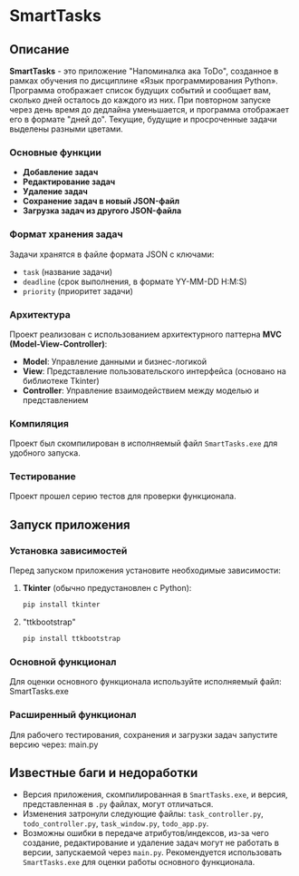 # SmartTasks

## Описание
**SmartTasks** - это приложение "Напоминалка ака ToDo", созданное в рамках обучения по дисциплине «Язык программирования Python». Программа отображает список будущих событий и сообщает вам, сколько дней осталось до каждого из них. При повторном запуске через день время до дедлайна уменьшается, и программа отображает его в формате "дней до". Текущие, будущие и просроченные задачи выделены разными цветами.

### Основные функции
- **Добавление задач**
- **Редактирование задач**
- **Удаление задач**
- **Сохранение задач в новый JSON-файл**
- **Загрузка задач из другого JSON-файла**

### Формат хранения задач
Задачи хранятся в файле формата JSON с ключами:
- `task` (название задачи)
- `deadline` (срок выполнения, в формате YY-MM-DD H:M:S)
- `priority` (приоритет задачи)

### Архитектура
Проект реализован с использованием архитектурного паттерна **MVC (Model-View-Controller)**:
- **Model**: Управление данными и бизнес-логикой
- **View**: Представление пользовательского интерфейса (основано на библиотеке Tkinter)
- **Controller**: Управление взаимодействием между моделью и представлением

### Компиляция
Проект был скомпилирован в исполняемый файл `SmartTasks.exe` для удобного запуска.

### Тестирование
Проект прошел серию тестов для проверки функционала.

## Запуск приложения
### Установка зависимостей
Перед запуском приложения установите необходимые зависимости:
1. **Tkinter** (обычно предустановлен с Python):
   ```bash
   pip install tkinter
2. "ttkbootstrap"
   ```bash
   pip install ttkbootstrap
   
### Основной функционал
Для оценки основного функционала используйте исполняемый файл:
SmartTasks.exe

### Расширенный функционал
Для рабочего тестирования, сохранения и загрузки задач запустите версию через:
main.py


## Известные баги и недоработки
- Версия приложения, скомпилированная в `SmartTasks.exe`, и версия, представленная в `.py` файлах, могут отличаться.
- Изменения затронули следующие файлы: `task_controller.py`, `todo_controller.py`, `task_window.py`, `todo_app.py`.
- Возможны ошибки в передаче атрибутов/индексов, из-за чего создание, редактирование и удаление задач могут не работать в версии, запускаемой через `main.py`. Рекомендуется использовать `SmartTasks.exe` для оценки работы основного функционала.
